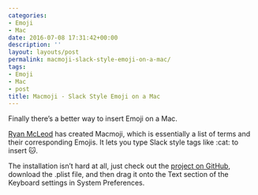 ```yaml
---
categories:
- Emoji
- Mac
date: 2016-07-08 17:31:42+00:00
description: ''
layout: layouts/post
permalink: macmoji-slack-style-emoji-on-a-mac/
tags:
- Emoji
- Mac
- post
title: Macmoji - Slack Style Emoji on a Mac
---
```


<div class="kg-card-markdown"><!-- link[https://github.com/warpling/Macmoji] --></p>
<p>Finally there&#8217;s a better way to insert Emoji on a Mac.</p>
<p><a href="https://twitter.com/warpling">Ryan McLeod</a> has created Macmoji, which is essentially a list of terms and their corresponding Emojis. It lets you type Slack style tags like :cat: to insert 🐱.</p>
<p>The installation isn&#8217;t hard at all, just check out the <a href="https://github.com/warpling/Macmoji?ref=radicalthinkernet">project on GitHub</a>, download the .plist file, and then drag it onto the Text section of the Keyboard settings in System Preferences.</p>
</div>